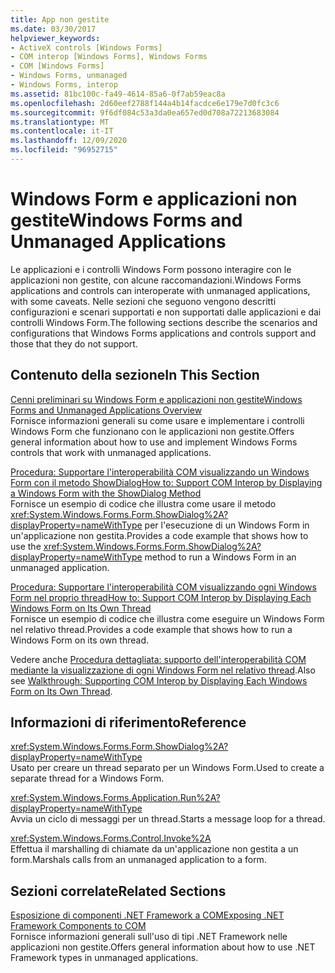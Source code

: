 ```yaml
---
title: App non gestite
ms.date: 03/30/2017
helpviewer_keywords:
- ActiveX controls [Windows Forms]
- COM interop [Windows Forms], Windows Forms
- COM [Windows Forms]
- Windows Forms, unmanaged
- Windows Forms, interop
ms.assetid: 81bc100c-fa49-4614-85a6-0f7ab59eac8a
ms.openlocfilehash: 2d60eef2788f144a4b14facdce6e179e7d0fc3c6
ms.sourcegitcommit: 9f6df084c53a3da0ea657ed0d708a72213683084
ms.translationtype: MT
ms.contentlocale: it-IT
ms.lasthandoff: 12/09/2020
ms.locfileid: "96952715"
---
```

# <a name="windows-forms-and-unmanaged-applications"></a><span data-ttu-id="f6e26-102">Windows Form e applicazioni non gestite</span><span class="sxs-lookup"><span data-stu-id="f6e26-102">Windows Forms and Unmanaged Applications</span></span>

<span data-ttu-id="f6e26-103">Le applicazioni e i controlli Windows Form possono interagire con le applicazioni non gestite, con alcune raccomandazioni.</span><span class="sxs-lookup"><span data-stu-id="f6e26-103">Windows Forms applications and controls can interoperate with unmanaged applications, with some caveats.</span></span> <span data-ttu-id="f6e26-104">Nelle sezioni che seguono vengono descritti configurazioni e scenari supportati e non supportati dalle applicazioni e dai controlli Windows Form.</span><span class="sxs-lookup"><span data-stu-id="f6e26-104">The following sections describe the scenarios and configurations that Windows Forms applications and controls support and those that they do not support.</span></span>  
  
## <a name="in-this-section"></a><span data-ttu-id="f6e26-105">Contenuto della sezione</span><span class="sxs-lookup"><span data-stu-id="f6e26-105">In This Section</span></span>  

 [<span data-ttu-id="f6e26-106">Cenni preliminari su Windows Form e applicazioni non gestite</span><span class="sxs-lookup"><span data-stu-id="f6e26-106">Windows Forms and Unmanaged Applications Overview</span></span>](windows-forms-and-unmanaged-applications-overview.md)  
 <span data-ttu-id="f6e26-107">Fornisce informazioni generali su come usare e implementare i controlli Windows Form che funzionano con le applicazioni non gestite.</span><span class="sxs-lookup"><span data-stu-id="f6e26-107">Offers general information about how to use and implement Windows Forms controls that work with unmanaged applications.</span></span>  
  
 [<span data-ttu-id="f6e26-108">Procedura: Supportare l'interoperabilità COM visualizzando un Windows Form con il metodo ShowDialog</span><span class="sxs-lookup"><span data-stu-id="f6e26-108">How to: Support COM Interop by Displaying a Windows Form with the ShowDialog Method</span></span>](com-interop-by-displaying-a-windows-form-shadow.md)  
 <span data-ttu-id="f6e26-109">Fornisce un esempio di codice che illustra come usare il metodo <xref:System.Windows.Forms.Form.ShowDialog%2A?displayProperty=nameWithType> per l'esecuzione di un Windows Form in un'applicazione non gestita.</span><span class="sxs-lookup"><span data-stu-id="f6e26-109">Provides a code example that shows how to use the <xref:System.Windows.Forms.Form.ShowDialog%2A?displayProperty=nameWithType> method to run a Windows Form in an unmanaged application.</span></span>  
  
 [<span data-ttu-id="f6e26-110">Procedura: Supportare l'interoperabilità COM visualizzando ogni Windows Form nel proprio thread</span><span class="sxs-lookup"><span data-stu-id="f6e26-110">How to: Support COM Interop by Displaying Each Windows Form on Its Own Thread</span></span>](how-to-support-com-interop-by-displaying-each-windows-form-on-its-own-thread.md)  
 <span data-ttu-id="f6e26-111">Fornisce un esempio di codice che illustra come eseguire un Windows Form nel relativo thread.</span><span class="sxs-lookup"><span data-stu-id="f6e26-111">Provides a code example that shows how to run a Windows Form on its own thread.</span></span>  
  
 <span data-ttu-id="f6e26-112">Vedere anche [Procedura dettagliata: supporto dell'interoperabilità COM mediante la visualizzazione di ogni Windows Form nel relativo thread](/previous-versions/visualstudio/visual-studio-2010/ms233639(v=vs.100)).</span><span class="sxs-lookup"><span data-stu-id="f6e26-112">Also see [Walkthrough: Supporting COM Interop by Displaying Each Windows Form on Its Own Thread](/previous-versions/visualstudio/visual-studio-2010/ms233639(v=vs.100)).</span></span>  
  
## <a name="reference"></a><span data-ttu-id="f6e26-113">Informazioni di riferimento</span><span class="sxs-lookup"><span data-stu-id="f6e26-113">Reference</span></span>  

 <xref:System.Windows.Forms.Form.ShowDialog%2A?displayProperty=nameWithType>  
 <span data-ttu-id="f6e26-114">Usato per creare un thread separato per un Windows Form.</span><span class="sxs-lookup"><span data-stu-id="f6e26-114">Used to create a separate thread for a Windows Form.</span></span>  
  
 <xref:System.Windows.Forms.Application.Run%2A?displayProperty=nameWithType>  
 <span data-ttu-id="f6e26-115">Avvia un ciclo di messaggi per un thread.</span><span class="sxs-lookup"><span data-stu-id="f6e26-115">Starts a message loop for a thread.</span></span>  
  
 <xref:System.Windows.Forms.Control.Invoke%2A>  
 <span data-ttu-id="f6e26-116">Effettua il marshalling di chiamate da un'applicazione non gestita a un form.</span><span class="sxs-lookup"><span data-stu-id="f6e26-116">Marshals calls from an unmanaged application to a form.</span></span>  
  
## <a name="related-sections"></a><span data-ttu-id="f6e26-117">Sezioni correlate</span><span class="sxs-lookup"><span data-stu-id="f6e26-117">Related Sections</span></span>  

 [<span data-ttu-id="f6e26-118">Esposizione di componenti .NET Framework a COM</span><span class="sxs-lookup"><span data-stu-id="f6e26-118">Exposing .NET Framework Components to COM</span></span>](/dotnet/framework/interop/exposing-dotnet-components-to-co)  
 <span data-ttu-id="f6e26-119">Fornisce informazioni generali sull'uso di tipi .NET Framework nelle applicazioni non gestite.</span><span class="sxs-lookup"><span data-stu-id="f6e26-119">Offers general information about how to use .NET Framework types in unmanaged applications.</span></span>
